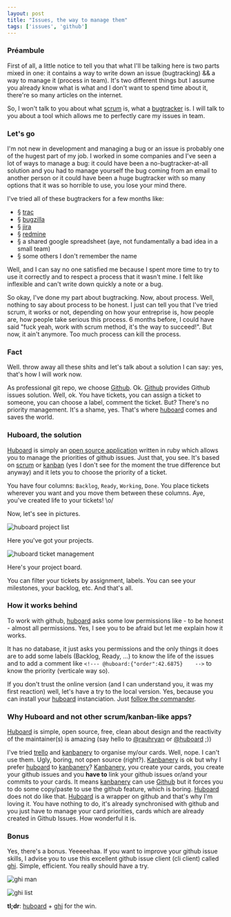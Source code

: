 ```yaml
---
layout: post
title: "Issues, the way to manage them"
tags: ['issues', 'github']
---
```


### Préambule

First of all, a little notice to tell you that what I'll be talking here is two parts mixed in one: it contains a way to write down an issue (bugtracking) && a way to manage it (process in team). It's two different things but I assume you already know what is what and I don't want to spend time about it, there're so many articles on the internet.

So, I won't talk to you about what [scrum](http://en.wikipedia.org/wiki/Scrum_%28development%29) is, what a [bugtracker](http://en.wikipedia.org/wiki/Bugtracker) is. I will talk to you about a tool which allows me to perfectly care my issues in team.

### Let's go

I'm not new in development and managing a bug or an issue is probably one of the hugest part of my job. I worked in some companies and I've seen a lot of ways to manage a bug: it could have been a no-bugtracker-at-all solution and you had to manage yourself the bug coming from an email to another person or it could have been a huge bugtracker with so many options that it was so horrible to use, you lose your mind there.

I've tried all of these bugtrackers for a few months like:

* § [trac](http://trac.edgewall.org/)
* § [bugzilla](http://www.bugzilla.org/)
* § [jira](http://www.atlassian.com/software/jira/)
* § [redmine](http://www.redmine.org/)
* § a shared google spreadsheet (aye, not fundamentally a bad idea in a small team)
* § some others I don't remember the name

Well, and I can say no one satisfied me because I spent more time to try to use it correctly and to respect a process that it wasn't mine. I felt like inflexible and can't write down quickly a note or a bug.

So okay, I've done my part about bugtracking. Now, about process. Well, nothing to say about process to be honest. I just can tell you that I've tried scrum, it works or not, depending on how your entreprise is, how people are, how people take serious this process. 6 months before, I could have said "fuck yeah, work with scrum method, it's the way to succeed!". But now, it ain't anymore. Too much process can kill the process.

### Fact

Well. throw away all these shits and let's talk about a solution I can say: yes, that's how I will work now.

As professional git repo, we choose [Github](https://github.com/). Ok. [Github](https://github.com/) provides Github issues solution. Well, ok. You have tickets, you can assign a ticket to someone, you can choose a label, comment the ticket. But? There's no priority management. It's a shame, yes. That's where [huboard](http://huboard.com/) comes and saves the world.

### Huboard, the solution

[Huboard](http://huboard.com/) is simply an [open source application](https://github.com/rauhryan/huboard) written in ruby which allows you to manage the priorities of github issues. Just that, you see. It's based on [scrum](http://en.wikipedia.org/wiki/Scrum_%28development%29) or [kanban](http://en.wikipedia.org/wiki/Kanban) (yes I don't see for the moment the true difference but anyway) and it lets you to choose the priority of a ticket.

You have four columns: ```Backlog```, ```Ready```, ```Working```, ```Done```. You place tickets wherever you want and you move them between these columns. Aye, you've created life to your tickets! \o/

Now, let's see in pictures.

![huboard project list]({{site.baseurl}}/content/img/huboard-1.png)

Here you've got your projects.

![huboard ticket management]({{site.baseurl}}/content/img/huboard-2.png)

Here's your project board.

You can filter your tickets by assignment, labels. You can see your milestones, your backlog, etc. And that's all.

### How it works behind

To work with github, [huboard](http://huboard.com/) asks some low permissions like - to be honest - almost all permissions. Yes, I see you to be afraid but let me explain how it works.

It has no database, it just asks you permissions and the only things it does are to add some labels (Backlog, Ready, ...) to know the life of the issues and to add a comment like ```<!--- @huboard:{"order":42.6875}    -->``` to know the priority (verticale way so).

If you don't trust the online version (and I can understand you, it was my first reaction) well, let's have a try to the local version. Yes, because you can install your [huboard](http://huboard.com/) instanciation. Just [follow the commander](https://github.com/rauhryan/huboard#to-run-locally).

### Why Huboard and not other scrum/kanban-like apps?

[Huboard](http://huboard.com/) is simple, open source, free, clean about design and the reactivity of the maintainer(s) is amazing (say hello to [@rauhryan](https://twitter.com/rauhryan) or [@huboard](https://twitter.com/huboard) ;))

I've tried [trello](https://trello.com/) and [kanbanery](https://kanbanery.com/) to organise my/our cards. Well, nope. I can't use them. Ugly, boring, not open source (right?).
[Kanbanery](https://kanbanery.com/) is ok but why I prefer [huboard](http://huboard.com/) to [kanbanery](https://kanbanery.com/)? [Kanbanery](https://kanbanery.com/), you create your cards, you create your github issues and you __have to__ link your github issues or/and your commits to your cards. It means [kanbanery](https://kanbanery.com/) can use [Github](https://github.com/) but it forces you to do some copy/paste to use the github feature, which is boring. [Huboard](http://huboard.com/) does not do like that. [Huboard](http://huboard.com/) is a wrapper on github and that's why I'm loving it. You have nothing to do, it's already synchronised with github and you just have to manage your card priorities, cards which are already created in Github Issues. How wonderful it is.

### Bonus

Yes, there's a bonus. Yeeeeehaa. If you want to improve your github issue skills, I advise you to use this excellent github issue client (cli client) called [ghi](https://github.com/stephencelis/ghi). Simple, efficient. You really should have a try.

![ghi man]({{site.baseurl}}/content/img/ghi-man.png)

![ghi list]({{site.baseurl}}/content/img/ghi-list.png)

__tl;dr__: [huboard](http://huboard.com/) + [ghi](https://github.com/stephencelis/ghi) for the win.

